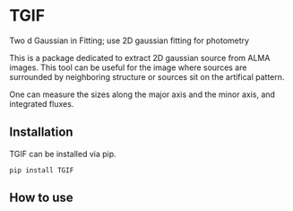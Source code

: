 # TGIF
Two d Gaussian in Fitting; use 2D gaussian fitting for photometry

This is a package dedicated to extract 2D gaussian source from ALMA images. 
This tool can be useful for the image where sources are surrounded by neighboring structure or sources sit on the artifical pattern.

One can measure the sizes along the major axis and the minor axis, and integrated fluxes.

## Installation

TGIF can be installed via pip.

``` pip install TGIF ```

## How to use




